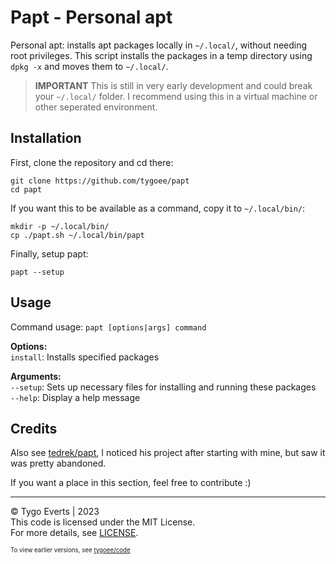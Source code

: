 # Papt - Personal apt

Personal apt: installs apt packages locally in `~/.local/`, without needing root privileges. This script installs the packages in a temp directory using `dpkg -x` and moves them to `~/.local/`.

> **IMPORTANT**
> This is still in very early development and could break your `~/.local/` folder. I recommend using this in a virtual machine or other seperated environment.

## Installation

First, clone the repository and cd there:

    git clone https://github.com/tygoee/papt
    cd papt

If you want this to be available as a command, copy it to `~/.local/bin/`:

    mkdir -p ~/.local/bin/
    cp ./papt.sh ~/.local/bin/papt

Finally, setup papt:

    papt --setup

## Usage

Command usage: `papt [options|args] command`

**Options:**  
`install`: Installs specified packages

**Arguments:**  
`--setup`: Sets up necessary files for installing and running these packages  
`--help`: Display a help message

## Credits

Also see [tedrek/papt](https://github.com/tedrek/papt), I noticed his project after starting with mine, but saw it was pretty abandoned.

If you want a place in this section, feel free to contribute :)

---

© Tygo Everts | 2023  
This code is licensed under the MIT License.  
For more details, see [LICENSE](/LICENSE).

<sup><sub>To view earlier versions, see [tygoee/code](https://github.com/tygoee/code/blob/main/bash/local_install.sh)</sub></sup>
